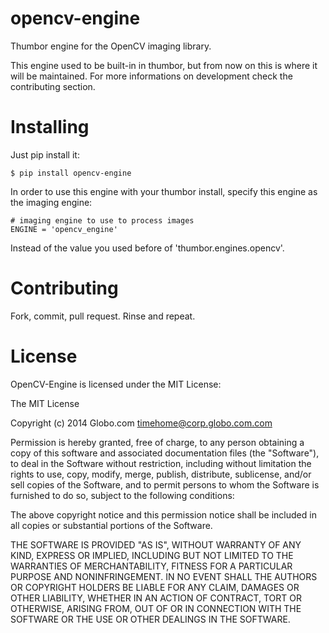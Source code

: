 opencv-engine
=============

Thumbor engine for the OpenCV imaging library.

This engine used to be built-in in thumbor, but from now on this is where it will be maintained. For more informations on development check the contributing section.

Installing
==========

Just pip install it:

    $ pip install opencv-engine

In order to use this engine with your thumbor install, specify this engine as the imaging engine:

    # imaging engine to use to process images
    ENGINE = 'opencv_engine'

Instead of the value you used before of 'thumbor.engines.opencv'.

Contributing
============

Fork, commit, pull request. Rinse and repeat.

License
=======

OpenCV-Engine is licensed under the MIT License:

The MIT License

Copyright (c) 2014 Globo.com timehome@corp.globo.com.com

Permission is hereby granted, free of charge, to any person obtaining a copy of this software and associated documentation files (the "Software"), to deal in the Software without restriction, including without limitation the rights to use, copy, modify, merge, publish, distribute, sublicense, and/or sell copies of the Software, and to permit persons to whom the Software is furnished to do so, subject to the following conditions:

The above copyright notice and this permission notice shall be included in all copies or substantial portions of the Software.

THE SOFTWARE IS PROVIDED "AS IS", WITHOUT WARRANTY OF ANY KIND, EXPRESS OR IMPLIED, INCLUDING BUT NOT LIMITED TO THE WARRANTIES OF MERCHANTABILITY, FITNESS FOR A PARTICULAR PURPOSE AND NONINFRINGEMENT. IN NO EVENT SHALL THE AUTHORS OR COPYRIGHT HOLDERS BE LIABLE FOR ANY CLAIM, DAMAGES OR OTHER LIABILITY, WHETHER IN AN ACTION OF CONTRACT, TORT OR OTHERWISE, ARISING FROM, OUT OF OR IN CONNECTION WITH THE SOFTWARE OR THE USE OR OTHER DEALINGS IN THE SOFTWARE.
